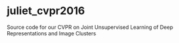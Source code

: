 # juliet_cvpr2016
Source code for our CVPR on Joint Unsupervised Learning of Deep Representations and Image Clusters
